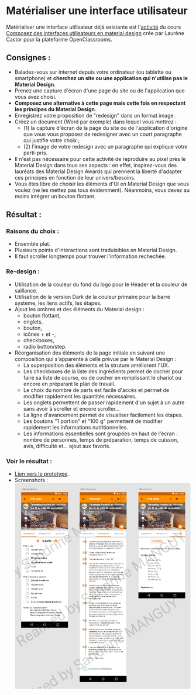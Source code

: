 # Matérialiser une interface utilisateur
Matérialiser une interface utilisateur déjà existante est l'[activité](https://openclassrooms.com/fr/courses/3936801-composez-des-interfaces-utilisateurs-en-material-design/6773951-entrainez-vous-en-materialisant-une-interface-utilisateur) du cours [Composez des interfaces utilisateurs en material design](https://openclassrooms.com/fr/courses/3936801-composez-des-interfaces-utilisateurs-en-material-design) crée par Laurène Castor pour la plateforme OpenClassrooms.

## Consignes :
* Baladez-vous sur internet depuis votre ordinateur (ou tablette ou smartphone) et **cherchez un site ou une application qui n'utilise pas le Material Design**. 
* Prenez une capture d'écran d'une page du site ou de l'application que vous avez choisi.
* **Composez une alternative à cette page mais cette fois en respectant les principes du Material Design**.
* Enregistrez votre proposition de "redesign" dans un format image.
* Créez un document (Word par exemple) dans lequel vous mettrez : 
  * (1) la capture d'écran de la page du site ou de l'application d'origine que vous vous proposez de redesigner avec un court paragraphe qui justifie votre choix ; 
  * (2) l'image de votre redesign avec un paragraphe qui explique votre parti-pris.
* Il n'est pas nécessaire pour cette activité de reproduire au pixel près le Material Design dans tous ses aspects : en effet, inspirez-vous des lauréats des Material Design Awards qui prennent la liberté d'adapter ces principes en fonction de leur univers/besoins.
* Vous êtes libre de choisir les éléments d'UI en Material Design que vous voulez (ne les mettez pas tous évidemment). Néanmoins, vous devez au moins intégrer un bouton flottant.

## Résultat :
### Raisons du choix :
* Ensemble plat.
* Plusieurs points d'intéractions sont traduisibles en Material Design.
* Il faut scroller longtemps pour trouver l'information rechechée.
### Re-design :
* Utilisation de la couleur du fond du logo pour le Header et la couleur de saillance.
* Utilisation de la version Dark de la couleur primaire pour la barre système, les liens actifs, les étapes.
* Ajout les ombres et des éléments du Material design :
  * bouton flottant,
  * onglets, 
  * bouton,
  * icônes + et -,
  * checkboxes,
  * radio button/step.
* Réorganisation des éléments de la page initiale en suivant une composition qui s'apparente à celle prévue par le Material Design :
  * La superposition des éléments et la struture améliorent l'UX.
  * Les checkboxes de la liste des ingrédients permet de cocher pour faire sa liste de course, ou de cocher en remplissant le chariot ou encore en préparant le plan de travail.
  * Le choix du nombre de parts est facile d'accès et permet de modifier rapidement les quantités nécessaires.
  * Les onglets permettent de passer rapidement d'un sujet à un autre sans avoir à scroller et encore scroller...
  * La ligne d'avancement permet de visualiser facilement les étapes.
  * Les boutons "1 portion" et "100 g" permettent de modifier rapidement les informations nutritionnelles.
  * Les informations essentielles sont groupées en haut de l'écran : nombre de personnes, temps de préparation, temps de cuisson, avis, difficulté et... ajout aux favoris.

### Voir le résultat :
* [Lien vers le prototype](https://xd.adobe.com/view/762c566c-8f53-449d-ba18-b247f2cc0e55-237f/?fullscreen).
* Screenshots :  
![Screenshot du redesign du site P'tit CHEF réalisé par Sandrine MANGUY](https://github.com/s-manguy/projects/blob/main/webdesign/p-tit-chef-website-redesigned-in-material-design/P-tit-chef-website-redesigned-by-sandrine-manguy.jpg)

